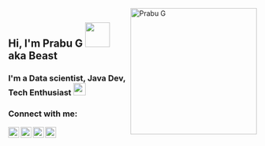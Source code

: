 
<div align="left">
<a href="https://app.daily.dev/TheRobinHood" target="__blank">
  <img src="" width="256" alt="Prabu G" align="right"/>
  </a>
</div>

## Hi, I'm Prabu G <img src="https://media.giphy.com/media/5HRdeFIzjV3FMnwd0K/giphy.gif" width="50"> aka Beast
### I'm a Data scientist, Java Dev, Tech Enthusiast <img src="https://media3.giphy.com/media/NWNJHyPmIuXGxt6QnO/giphy_s.gif" width="25">


### Connect with me:

[<img align="left" alt="Ansari | YouTube" width="22px" src="https://cdn2.iconfinder.com/data/icons/social-media-2285/512/1_Youtube_colored_svg-512.png" target="_blank" />][youtube]
[<img align="left" alt="Ansari | Twitter" width="22px" src="https://cdn2.iconfinder.com/data/icons/social-media-2285/512/1_Twitter_colored_svg-512.png" target="_blank" />][twitter]
[<img align="left" alt="Ansari | LinkedIn" width="22px" src="https://cdn2.iconfinder.com/data/icons/social-media-2285/512/1_Linkedin_unofficial_colored_svg-512.png" target="_blank" />][linkedin]
[<img align="left" alt="Ansari | Instagram" width="22px" src="https://cdn2.iconfinder.com/data/icons/social-media-2285/512/1_Instagram_colored_svg_1-512.png" target="_blank" />][instagram]

<br />







[twitter]: https://twitter.com/
[youtube]: https://youtube.com/
[instagram]: https://instagram.com/
[linkedin]: https://linkedin.com/
